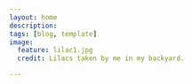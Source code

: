 ```yaml
---
layout: home
description: 
tags: [blog, template]
image:
  feature: lilac1.jpg 
  credit: Lilacs taken by me in my backyard.

---
```


<script type="text/javascript">

var username = 'nikhil';
var reponame = 'nikhil.github.io';

var repo = github.getRepo(username, reponame);

repo.show(function(err, repo) {

console.log(repo);

});



</script>
